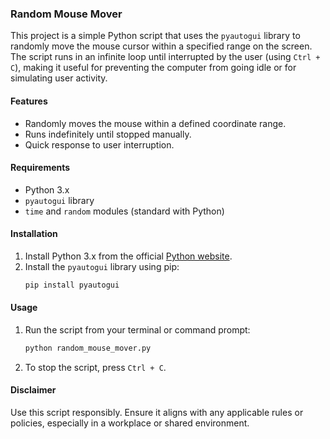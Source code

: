 ### Random Mouse Mover

This project is a simple Python script that uses the `pyautogui` library to randomly move the mouse cursor within a specified range on the screen. The script runs in an infinite loop until interrupted by the user (using `Ctrl + C`), making it useful for preventing the computer from going idle or for simulating user activity.

#### **Features**
- Randomly moves the mouse within a defined coordinate range.
- Runs indefinitely until stopped manually.
- Quick response to user interruption.

#### **Requirements**
- Python 3.x
- `pyautogui` library
- `time` and `random` modules (standard with Python)

#### **Installation**
1. Install Python 3.x from the official [Python website](https://www.python.org/downloads/).
2. Install the `pyautogui` library using pip:
   ```bash
   pip install pyautogui
   ```

#### **Usage**
1. Run the script from your terminal or command prompt:
   ```bash
   python random_mouse_mover.py
   ```
2. To stop the script, press `Ctrl + C`.

#### **Disclaimer**
Use this script responsibly. Ensure it aligns with any applicable rules or policies, especially in a workplace or shared environment.
